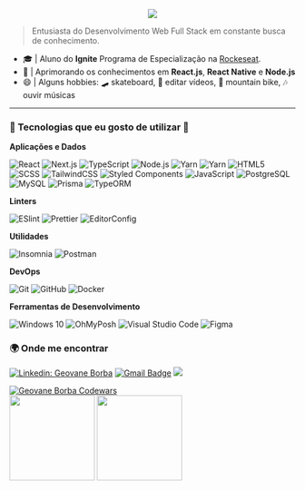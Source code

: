 <p align="center"> 
    <img src="https://readme-typing-svg.herokuapp.com?font=MonoLisa&size=32&width=700&color=9466FF&lines=just+a+simple+guy+who+converts;caffeine+into+code."(https://git.io/typing-svg)>
 </p>

> Entusiasta do Desenvolvimento Web Full Stack em constante busca de conhecimento.

- 🎓 | Aluno do **Ignite** Programa de Especialização na <a href="https://www.rocketseat.com.br/">Rockeseat</a>.
- 🎯 | Aprimorando os conhecimentos em **React.js**, **React Native** e **Node.js**
- 😄 | Alguns hobbies: 🛹 skateboard, 🎥 editar vídeos, 🚴‍ mountain bike, 🎶 ouvir músicas
<hr />

### 🚀 Tecnologias que eu gosto de utilizar 💜

**Aplicações e Dados**

![React](https://img.shields.io/badge/-React-333333?style=flat&logo=React)
![Next.js](https://img.shields.io/badge/-Next.js-333333?style=flat&logo=next.js)
![TypeScript](https://img.shields.io/badge/-TypeScript-333333?style=flat&logo=typescript)
![Node.js](https://img.shields.io/badge/-Node.js-333333?style=flat&logo=node.js)
![Yarn](https://img.shields.io/badge/-Yarn-333333?style=flat&logo=Yarn)
![Yarn](https://img.shields.io/badge/-npm-333333?style=flat&logo=npm)
![HTML5](https://img.shields.io/badge/-HTML5-333333?style=flat&logo=html5)
![SCSS](https://img.shields.io/badge/-SCSS-333333?style=flat&logo=sass)
![TailwindCSS](https://img.shields.io/badge/-TailwindCSS-333333?style=flat&logo=tailwindcss)
![Styled Components](https://img.shields.io/badge/-Styled_Components-333333?style=flat&logo=styledcomponents)
![JavaScript](https://img.shields.io/badge/-JavaScript-333333?style=flat&logo=javascript)
![PostgreSQL](https://img.shields.io/badge/-PostgreSQL-333333?style=flat&logo=PostgreSQL)
![MySQL](https://img.shields.io/badge/-MySQL-333333?style=flat&logo=MySQL)
![Prisma](https://img.shields.io/badge/-Prisma-333333?style=flat&logo=prisma)
![TypeORM](https://img.shields.io/badge/-TypeORM-333333?style=flat&logo=typeorm)

**Linters**

![ESlint](https://img.shields.io/badge/-ESlint-333333?style=flat&logo=ESlint)
![Prettier](https://img.shields.io/badge/-Prettier-333333?style=flat&logo=Prettier)
![EditorConfig](https://img.shields.io/badge/-EditorConfig-333333?style=flat&logo=editorconfig)

**Utilidades**

![Insomnia](https://img.shields.io/badge/-Insomnia-333333?style=flat&logo=insomnia)
![Postman](https://img.shields.io/badge/-Postman-333333?style=flat&logo=postman)

**DevOps**

![Git](https://img.shields.io/badge/-Git-333333?style=flat&logo=git)
![GitHub](https://img.shields.io/badge/-GitHub-333333?style=flat&logo=github)
![Docker](https://img.shields.io/badge/-Docker-333333?style=flat&logo=docker)

**Ferramentas de Desenvolvimento**

![Windows 10](https://img.shields.io/badge/-Windows_10-333333?style=flat&logo=windows)
![OhMyPosh](https://img.shields.io/badge/-Oh_My_Posh!-333333?style=flat&logo=oh_my_posh)
![Visual Studio Code](https://img.shields.io/badge/-Visual%20Studio%20Code-333333?style=flat&logo=visual-studio-code&logoColor=007ACC)
![Figma](https://img.shields.io/badge/-Figma-333333?style=flat&logo=figma&logoColor=007ACC)

### 🌍 Onde me encontrar

[![Linkedin: Geovane Borba](https://img.shields.io/badge/-geovaneborba-333333?style=flat-square&logo=Linkedin&logoColor=white&link=https://www.linkedin.com/in/geovaneborba/)](https://www.linkedin.com/in/geovaneborba/)
[![Gmail Badge](https://img.shields.io/badge/-geovanne@live.com-333333?style=flat-square&logo=Gmail&logoColor=white&link=mailto:geovanne@live.com)](mailto:geovanne@live.com)
![](https://komarev.com/ghpvc/?username=geovaneborba&color=333333)

 <a href="https://www.codewars.com/users/geovaneborba">
    <img src="https://www.codewars.com/users/geovaneborba/badges/small" alt="Geovane Borba Codewars"/>
  </a>
<div>
  <img height="150em" src="https://github-readme-stats.vercel.app/api?username=geovaneborba&show_icons=true&theme=dracula&include_all_commits=true&count_private=true"/>
  <img height="150em" src="https://github-readme-stats.vercel.app/api/top-langs/?username=geovaneborba&layout=compact&langs_count=16&theme=dracula"/>
</div>
